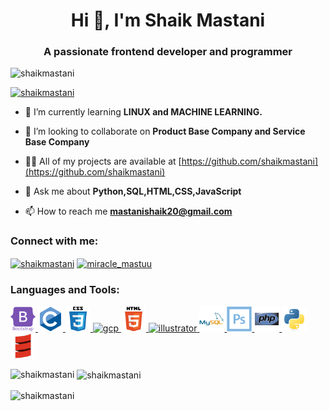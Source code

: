 <h1 align="center">Hi 👋, I'm Shaik Mastani</h1>
<h3 align="center">A passionate frontend developer and programmer</h3>

<p align="left"> <img src="https://komarev.com/ghpvc/?username=shaikmastani&label=Profile%20views&color=0e75b6&style=flat" alt="shaikmastani" /> </p>

<p align="left"> <a href="https://github.com/ryo-ma/github-profile-trophy"><img src="https://github-profile-trophy.vercel.app/?username=shaikmastani" alt="shaikmastani" /></a> </p>

- 🌱 I’m currently learning **LINUX and MACHINE LEARNING.**

- 👯 I’m looking to collaborate on **Product Base Company and Service Base Company**

- 👨‍💻 All of my projects are available at [https://github.com/shaikmastani](https://github.com/shaikmastani)

- 💬 Ask me about **Python,SQL,HTML,CSS,JavaScript**

- 📫 How to reach me **mastanishaik20@gmail.com**

<h3 align="left">Connect with me:</h3>
<p align="left">
<a href="https://linkedin.com/in/shaikmastani" target="blank"><img align="center" src="https://raw.githubusercontent.com/rahuldkjain/github-profile-readme-generator/master/src/images/icons/Social/linked-in-alt.svg" alt="shaikmastani" height="30" width="40" /></a>
<a href="https://instagram.com/miracle_mastuu" target="blank"><img align="center" src="https://raw.githubusercontent.com/rahuldkjain/github-profile-readme-generator/master/src/images/icons/Social/instagram.svg" alt="miracle_mastuu" height="30" width="40" /></a>
</p>

<h3 align="left">Languages and Tools:</h3>
<p align="left"> <a href="https://getbootstrap.com" target="_blank" rel="noreferrer"> <img src="https://raw.githubusercontent.com/devicons/devicon/master/icons/bootstrap/bootstrap-plain-wordmark.svg" alt="bootstrap" width="40" height="40"/> </a> <a href="https://www.cprogramming.com/" target="_blank" rel="noreferrer"> <img src="https://raw.githubusercontent.com/devicons/devicon/master/icons/c/c-original.svg" alt="c" width="40" height="40"/> </a> <a href="https://www.w3schools.com/css/" target="_blank" rel="noreferrer"> <img src="https://raw.githubusercontent.com/devicons/devicon/master/icons/css3/css3-original-wordmark.svg" alt="css3" width="40" height="40"/> </a> <a href="https://cloud.google.com" target="_blank" rel="noreferrer"> <img src="https://www.vectorlogo.zone/logos/google_cloud/google_cloud-icon.svg" alt="gcp" width="40" height="40"/> </a> <a href="https://www.w3.org/html/" target="_blank" rel="noreferrer"> <img src="https://raw.githubusercontent.com/devicons/devicon/master/icons/html5/html5-original-wordmark.svg" alt="html5" width="40" height="40"/> </a> <a href="https://www.adobe.com/in/products/illustrator.html" target="_blank" rel="noreferrer"> <img src="https://www.vectorlogo.zone/logos/adobe_illustrator/adobe_illustrator-icon.svg" alt="illustrator" width="40" height="40"/> </a> <a href="https://www.mysql.com/" target="_blank" rel="noreferrer"> <img src="https://raw.githubusercontent.com/devicons/devicon/master/icons/mysql/mysql-original-wordmark.svg" alt="mysql" width="40" height="40"/> </a> <a href="https://www.photoshop.com/en" target="_blank" rel="noreferrer"> <img src="https://raw.githubusercontent.com/devicons/devicon/master/icons/photoshop/photoshop-line.svg" alt="photoshop" width="40" height="40"/> </a> <a href="https://www.php.net" target="_blank" rel="noreferrer"> <img src="https://raw.githubusercontent.com/devicons/devicon/master/icons/php/php-original.svg" alt="php" width="40" height="40"/> </a> <a href="https://www.python.org" target="_blank" rel="noreferrer"> <img src="https://raw.githubusercontent.com/devicons/devicon/master/icons/python/python-original.svg" alt="python" width="40" height="40"/> </a> <a href="https://www.scala-lang.org" target="_blank" rel="noreferrer"> <img src="https://raw.githubusercontent.com/devicons/devicon/master/icons/scala/scala-original.svg" alt="scala" width="40" height="40"/> </a> </p>

<p><img align="left" src="https://github-readme-stats.vercel.app/api/top-langs?username=shaikmastani&show_icons=true&locale=en&layout=compact" alt="shaikmastani" /></p>

<p>&nbsp;<img align="center" src="https://github-readme-stats.vercel.app/api?username=shaikmastani&show_icons=true&locale=en" alt="shaikmastani" /></p>

<p><img align="center" src="https://github-readme-streak-stats.herokuapp.com/?user=shaikmastani&" alt="shaikmastani" /></p>

